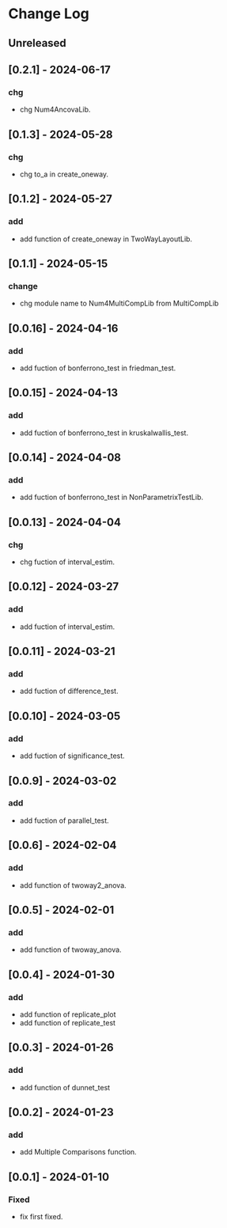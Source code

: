 # Change Log

## Unreleased

## [0.2.1] - 2024-06-17
### chg
- chg Num4AncovaLib.

## [0.1.3] - 2024-05-28
### chg
- chg to_a in create_oneway.

## [0.1.2] - 2024-05-27
### add
- add function of create_oneway in TwoWayLayoutLib.

## [0.1.1] - 2024-05-15
### change
- chg module name to Num4MultiCompLib from MultiCompLib

## [0.0.16] - 2024-04-16

### add
- add fuction of bonferrono_test in friedman_test.

## [0.0.15] - 2024-04-13

### add
- add fuction of bonferrono_test in kruskalwallis_test.

## [0.0.14] - 2024-04-08

### add
- add fuction of bonferrono_test in NonParametrixTestLib.

## [0.0.13] - 2024-04-04

### chg
- chg fuction of interval_estim.

## [0.0.12] - 2024-03-27

### add
- add fuction of interval_estim.

## [0.0.11] - 2024-03-21

### add
- add fuction of difference_test.

## [0.0.10] - 2024-03-05

### add
- add fuction of significance_test.

## [0.0.9] - 2024-03-02

### add
- add fuction of parallel_test.

## [0.0.6] - 2024-02-04

### add
- add function of twoway2_anova.

## [0.0.5] - 2024-02-01

### add
- add function of twoway_anova.

## [0.0.4] - 2024-01-30
### add
- add function of replicate_plot
- add function of replicate_test

## [0.0.3] - 2024-01-26

### add
- add function of dunnet_test

## [0.0.2] - 2024-01-23

### add
- add Multiple Comparisons function.

## [0.0.1] - 2024-01-10

### Fixed
- fix first fixed.

